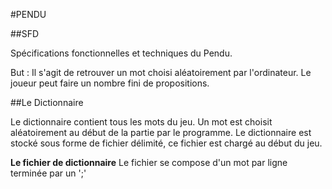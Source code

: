 #PENDU

##SFD

Spécifications fonctionnelles et techniques du Pendu.

But : Il s'agit de retrouver un mot choisi aléatoirement par l'ordinateur. Le joueur peut faire un nombre fini de propositions.

##Le Dictionnaire

Le dictionnaire contient tous les mots du jeu. Un mot est choisit aléatoirement au début de la partie par le programme.
Le dictionnaire est stocké sous forme de fichier délimité, ce fichier est chargé au début du jeu.

**Le fichier de dictionnaire**
Le fichier se compose d'un mot par ligne terminée par un ';'
